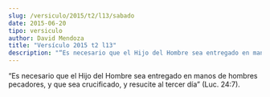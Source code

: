 ```yaml
---
slug: /versiculo/2015/t2/l13/sabado
date: 2015-06-20
tipo: versiculo
author: David Mendoza
title: "Versículo 2015 t2 l13"
description: "“Es necesario que el Hijo del Hombre sea entregado en manos de hombres pecadores, y que sea crucificado, y resucite al tercer día” (Luc. 24:7)."
---
```


“Es necesario que el Hijo del Hombre sea entregado en manos de hombres pecadores, y que sea crucificado, y resucite al tercer día” (Luc. 24:7).

